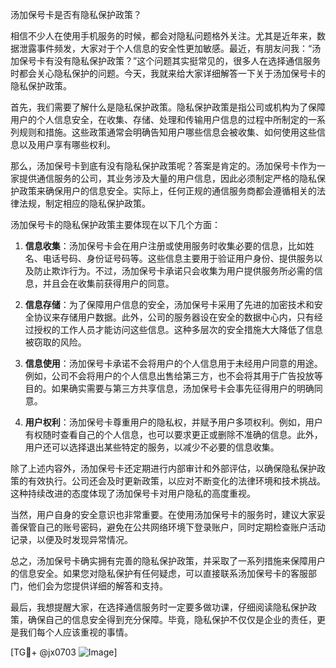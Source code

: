 汤加保号卡是否有隐私保护政策？

相信不少人在使用手机服务的时候，都会对隐私问题格外关注。尤其是近年来，数据泄露事件频发，大家对于个人信息的安全性更加敏感。最近，有朋友问我：“汤加保号卡有没有隐私保护政策？”这个问题其实挺常见的，很多人在选择通信服务时都会关心隐私保护的问题。今天，我就来给大家详细解答一下关于汤加保号卡的隐私保护政策。

首先，我们需要了解什么是隐私保护政策。隐私保护政策是指公司或机构为了保障用户的个人信息安全，在收集、存储、处理和传输用户信息的过程中所制定的一系列规则和措施。这些政策通常会明确告知用户哪些信息会被收集、如何使用这些信息以及用户享有哪些权利。

那么，汤加保号卡到底有没有隐私保护政策呢？答案是肯定的。汤加保号卡作为一家提供通信服务的公司，其业务涉及大量的用户信息，因此必须制定严格的隐私保护政策来确保用户的信息安全。实际上，任何正规的通信服务商都会遵循相关的法律法规，制定相应的隐私保护政策。

汤加保号卡的隐私保护政策主要体现在以下几个方面：

1. **信息收集**：汤加保号卡会在用户注册或使用服务时收集必要的信息，比如姓名、电话号码、身份证号码等。这些信息主要用于验证用户身份、提供服务以及防止欺诈行为。不过，汤加保号卡承诺只会收集为用户提供服务所必需的信息，并且会在收集前获得用户的同意。

2. **信息存储**：为了保障用户信息的安全，汤加保号卡采用了先进的加密技术和安全协议来存储用户数据。此外，公司的服务器设在安全的数据中心内，只有经过授权的工作人员才能访问这些信息。这种多层次的安全措施大大降低了信息被窃取的风险。

3. **信息使用**：汤加保号卡承诺不会将用户的个人信息用于未经用户同意的用途。例如，公司不会将用户的个人信息出售给第三方，也不会将其用于广告投放等目的。如果确实需要与第三方共享信息，汤加保号卡会事先征得用户的明确同意。

4. **用户权利**：汤加保号卡尊重用户的隐私权，并赋予用户多项权利。例如，用户有权随时查看自己的个人信息，也可以要求更正或删除不准确的信息。此外，用户还可以选择退出某些特定的服务，以减少不必要的信息收集。

除了上述内容外，汤加保号卡还定期进行内部审计和外部评估，以确保隐私保护政策的有效执行。公司还会及时更新政策，以应对不断变化的法律环境和技术挑战。这种持续改进的态度体现了汤加保号卡对用户隐私的高度重视。

当然，用户自身的安全意识也非常重要。在使用汤加保号卡的服务时，建议大家妥善保管自己的账号密码，避免在公共网络环境下登录账户，同时定期检查账户活动记录，以便及时发现异常情况。

总之，汤加保号卡确实拥有完善的隐私保护政策，并采取了一系列措施来保障用户的信息安全。如果您对隐私保护有任何疑虑，可以直接联系汤加保号卡的客服部门，他们会为您提供详细的解答和支持。

最后，我想提醒大家，在选择通信服务时一定要多做功课，仔细阅读隐私保护政策，确保自己的信息安全得到充分保障。毕竟，隐私保护不仅仅是企业的责任，更是我们每个人应该重视的事情。

[TG💪+ @jx0703 ![Image](https://github.com/user-attachments/assets/dbca1d08-cadb-493c-b0ec-ad6f7a83f270)]